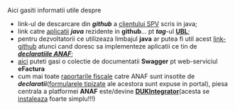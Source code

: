 Aici gasiti informatii utile despre

- link-ul de descarcare din ***github*** a [clientului SPV](https://github.com/MfpAnaf/ClientSPV) scris in java;
- link catre [aplicatii](https://github.com/radubalanpro) ***java*** rezidente in **github**... pt ***tag***-ul [**UBL**](https://github.com/topics/ubl?l=java);
- pentru dezvoltatorii ce utilizeaza limbajul **java** ar putea fi util acest [link-github](https://github.com/IncrementalCommunity/declaratii-anaf/tree/master) atunci cand doresc sa implementeze aplicatii ce tin de [***declaratiile ANAF***](https://github.com/IncrementalCommunity/declaratii-anaf);
- [aici](https://www.reddit.com/r/programare/comments/18c3bg8/implementare_serviciu_efactura/) puteti gasi o colectie de documentatii **Swagger** pt web-serviciul **eFactura**
- cum mai toate [raportarile fiscale](https://static.anaf.ro/static/10/Anaf/AsistentaContribuabili_r/Calendar/Calendar_obligatii_fiscale_2024.htm) catre ANAF sunt insotite de ***declaratii***([formularele tipizate](https://www.anaf.ro/anaf/internet/ANAF/asistenta_contribuabili/declararea_obligatiilor_fiscale/toate_formularele/) ale acestora sunt expuse in portal), piesa centrala a platformei **ANAF** este/devine [**DUKIntegrator**](https://static.anaf.ro/static/DUKIntegrator/DUKIntegrator.htm)(acesta se [instaleaza](https://forum.sagasoft.ro/viewtopic.php?t=43129) foarte simplu!!!)
 
